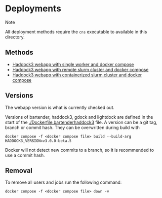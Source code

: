 # Deployments

> [!NOTE]
> All deployment methods require the `cns` executable to available in this directory.

## Methods

- [Haddock3 webapp with single worker and docker compose](arq/README.md)
- [Haddock3 webapp with remote slurm cluster and docker compose](remoteslurm/README.md)
- [Haddock3 webapp with containerized slurm cluster and docker compose](containerslurm/README.md)

## Versions

The webapp version is what is currently checked out.

Versions of bartender, haddock3, gdock and lightdock are defined in the start of the [./Dockerfile.bartenderhaddock3](./Dockerfile.bartenderhaddock3) file.
A version can be a git tag, branch or commit hash.
They can be overwritten during build with

```shell
docker compose -f <docker compose file> build --build-arg HADDOCK3_VERSION=v3.0.0-beta.5
```

Docker will not detect new commits to a branch, so it is recommended to use a commit hash.

## Removal

To remove all users and jobs run the following command:

```shell
docker compose -f <docker compose file> down -v
```
